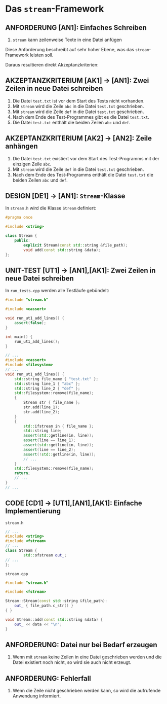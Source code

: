 # Das `stream`-Framework

## ANFORDERUNG [AN1]: Einfaches Schreiben

1. `stream` kann zeilenweise Texte in eine Datei anfügen


Diese Anforderung beschreibt auf sehr hoher Ebene, was das `stream`-Framework
leisten soll.

Daraus resultieren direkt Akzeptanzkriterien:

## AKZEPTANZKRITERIUM [AK1] -> [AN1]: Zwei Zeilen in neue Datei schreiben

1. Die Datei `test.txt` ist vor dem Start des Tests nicht vorhanden.
2. Mit `stream` wird die Zeile `abc` in die Datei `test.txt` geschrieben.
3. Mit `stream` wird die Zeile `def` in die Datei `test.txt` geschrieben.
4. Nach dem Ende des Test-Programmes gibt es die Datei `test.txt`.
5. Die Datei `test.txt` enthält die beiden Zeilen `abc` und `def`.

## AKZEPTANZKRITERIUM [AK2] -> [AN2]: Zeile anhängen

1. Die Datei `test.txt` existiert vor dem Start des Test-Programms mit der
   einzigen Zeile `abc`.
2. Mit `stream` wird die Zeile `def` in die Datei `test.txt` geschrieben.
3. Nach dem Ende des Test-Programms enthält die Datei `test.txt` die beiden
   Zeilen `abc` und `def`.

## DESIGN [DE1] -> [AN1]: `Stream`-Klasse

In `stream.h` wird die Klasse `Stream` definiert:

```c++
#pragma once

#include <string>

class Stream {
	public:
		explicit Stream(const std::string &file_path);
		void add(const std::string &data);
};
```

## UNIT-TEST [UT1] -> [AN1],[AK1]: Zwei Zeilen in neue Datei schreiben

In `run_tests.cpp` werden alle Testläufe gebündelt:

```c++
#include "stream.h"

#include <cassert>

void run_ut1_add_lines() {
	assert(false);
}

int main() {
	run_ut1_add_lines();
}
```

```c++
// ...
#include <cassert>
#include <filesystem>
// ...
void run_ut1_add_lines() {
	std::string file_name { "test.txt" };
	std::string line_1 { "abc" };
	std::string line_2 { "def" };
	std::filesystem::remove(file_name);
	{
		Stream str { file_name };
		str.add(line_1);
		str.add(line_2);
	}
	{
		std::ifstream in { file_name };
		std::string line;
		assert(std::getline(in, line));
		assert(line == line_1);
		assert(std::getline(in, line));
		assert(line == line_2);
		assert(!std::getline(in, line));
		// ...
	}
	std::filesystem::remove(file_name);
	return;
	// ...
}
// ...
```

## CODE [CD1] -> [UT1],[AN1],[AK1]: Einfache Implementierung

`stream.h`

```c++
// ...
#include <string>
#include <fstream>
// ...
class Stream {
		std::ofstream out_;
// ...
};
```

`stream.cpp`

```c++
#include "stream.h"

#include <fstream>

Stream::Stream(const std::string &file_path):
	out_ { file_path.c_str() }
{ }

void Stream::add(const std::string &data) {
	out_ << data << "\n";
}
```

## ANFORDERUNG: Datei nur bei Bedarf erzeugen

1. Wenn mit `stream` keine Zeilen in eine Datei geschrieben werden und
   die Datei existiert noch nicht, so wird sie auch nicht erzeugt.

## ANFORDERUNG: Fehlerfall

1. Wenn die Zeile nicht geschrieben werden kann, so wird die aufrufende
   Anwendung informiert.

